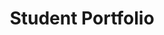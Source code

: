 ---
category: web
title: Student Portfolio
thumbnail: thumb-sophia.png
alt_text: Student Portfolio in Webflow
description: Digital Marketing student's portfolio. Made in Webflow.
goto: assets/student-sites/sophia
---